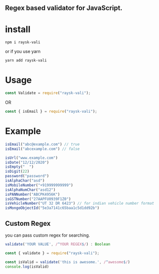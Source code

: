 
## Regex based validator for JavaScript.

# install

```
npm i raysk-vali

```
or if you use yarn
```
yarn add raysk-vali

```

# Usage

```javascript
const Validate = require("raysk-vali");
```
OR
```javascript
const { isEmail } = require("raysk-vali");
```

# Example

```javascript
isEmail("abc@example.com") // true
isEmail("abcexample.com") // false

isUrl("www.example.com")
isDate("12/12/2020")
isEmpty("  ")
isDigit(22)
password("password")
isAlphaChar("asd")
isMobileNumber("+919999999999")
isAlphaNumChar("asd12")
isPANNumber("ABCPK4956K")
isGSTNumber("27AAPFU0939F1Z0")
isVehicleNumber("UT 32 DR 6423") // for indian vehicle number format
isMongoObjectId("5e3a7141c65baa1c5d1dd92b")
```


## Custom Regex
you can pass custom regex for searching.

```js
validate('YOUR VALUE', /^YOUR REGEX$/) : Boolean
```

```javascript
const { validate } = require("raysk-vali");

const isValid = validate('this is awesome.', /^awesome$/)
console.log(isValid)

```


